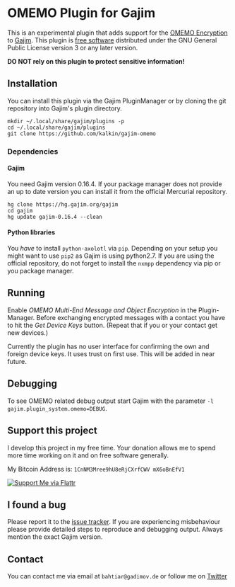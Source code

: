 # OMEMO Plugin for Gajim

This is an experimental plugin that adds support for the [OMEMO
Encryption](http://conversations.im/omemo) to [Gajim](https://gajim.org/). This
plugin is [free software](http://www.gnu.org/philosophy/free-sw.en.html)
distributed under the GNU General Public License version 3 or any later version.

**DO NOT rely on this plugin to protect sensitive information!** 

## Installation
You can install this plugin via the Gajim PluginManager or by cloning the git repository into Gajim's plugin directory.

```shell
mkdir ~/.local/share/gajim/plugins -p
cd ~/.local/share/gajim/plugins
git clone https://github.com/kalkin/gajim-omemo
```

### Dependencies
#### Gajim
You need Gajim version 0.16.4. If your package manager does not provide an up to date 
version you can install it from the official Mercurial repository. 
```shell
hg clone https://hg.gajim.org/gajim
cd gajim
hg update gajim-0.16.4 --clean
```

#### Python libraries
You *have* to install `python-axolotl` via `pip`. Depending on your setup you might
want to use `pip2` as Gajim is using python2.7. If you are using the official repository,
do not forget to install the `nxmpp` dependency via pip or you package manager.

## Running
Enable *OMEMO Multi-End Message and Object Encryption* in the Plugin-Manager.
Before exchanging encrypted messages with a contact you have to hit the *Get
Device Keys* button. (Repeat that if you or your contact get new devices.)

Currently the plugin has no user interface for confirming the own and foreign
device keys.  It uses trust on first use. This will be added in near future.

## Debugging
To see OMEMO related debug output start Gajim with the parameter `-l
gajim.plugin_system.omemo=DEBUG`.

## Support this project
I develop this project in my free time. Your donation allows me to spend more
time working on it and on free software generally.

My Bitcoin Address is: `1CnNM3Mree9hU8eRjCXrfCWV mX6oBnEfV1`

[![Support Me via Flattr](http://api.flattr.com/button/flattr-badge-large.png)](https://flattr.com/thing/5038679)

## I found a bug
Please report it to the [issue
tracker](https://github.com/kalkin/gajim-omemo/issues). If you are experiencing
misbehaviour please provide detailed steps to reproduce and debugging output.
Always mention the exact Gajim version. 

## Contact
You can contact me via email at `bahtiar@gadimov.de` or follow me on
[Twitter](https://twitter.com/_kalkin)
